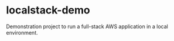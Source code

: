 # localstack-demo
Demonstration project to run a full-stack AWS application in a local environment.
